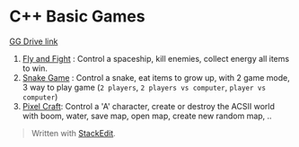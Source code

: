 # C++ Basic Games

[GG Drive link](https://drive.google.com/drive/folders/1Q6MPfganhuEPz5olNs0AKoek6zJXb3bN?usp=sharing)

 1. [Fly and Fight](/FlyAndFight) : Control a spaceship, kill enemies, collect energy all items to win.
 2. [Snake Game](/SnakeGame) :  Control a snake, eat items to grow up, with 2 game mode, 3 way to play game (`2 players`,  `2 players vs computer`, `player vs computer`)
 3. [Pixel Craft](/PixelCraft): Control a 'A' character, create or destroy the ACSII world with boom, water, save map, open map, create new random map, ..

> Written with [StackEdit](https://stackedit.io/).